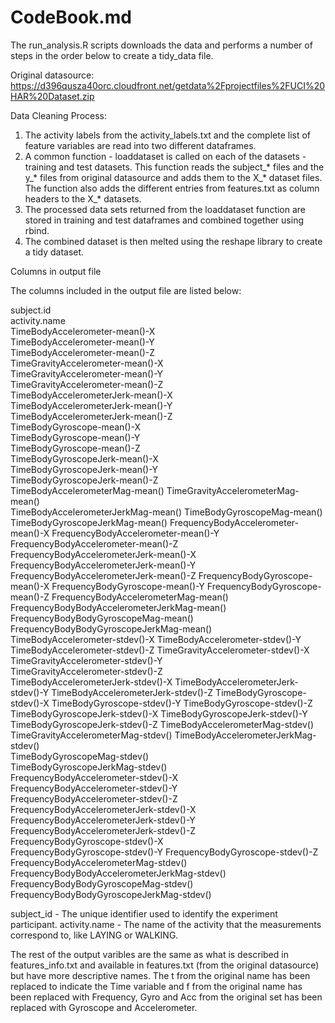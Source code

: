 # CodeBook.md

The run_analysis.R scripts downloads the data and performs a number of steps in the order below to create a tidy_data file.

Original datasource:
https://d396qusza40orc.cloudfront.net/getdata%2Fprojectfiles%2FUCI%20HAR%20Dataset.zip 


Data Cleaning Process:

1. The activity labels from the activity_labels.txt and the complete list of feature variables are read into two different dataframes.
2. A common function - loaddataset is called on each of the datasets - training and test datasets. This function reads the subject_* files and the y_* files from original datasource and adds them to the X_* dataset files. The function also adds the different entries from features.txt as column headers to the X_* datasets.
3. The processed data sets returned from the loaddataset function are stored in training and test dataframes and combined together using rbind.
4. The combined dataset is then melted using the reshape library to create a tidy dataset.

Columns in output file

The columns included in the output file are listed below:

subject.id  
activity.name	
TimeBodyAccelerometer-mean()-X	
TimeBodyAccelerometer-mean()-Y	
TimeBodyAccelerometer-mean()-Z	
TimeGravityAccelerometer-mean()-X	
TimeGravityAccelerometer-mean()-Y	
TimeGravityAccelerometer-mean()-Z	
TimeBodyAccelerometerJerk-mean()-X	
TimeBodyAccelerometerJerk-mean()-Y	
TimeBodyAccelerometerJerk-mean()-Z	
TimeBodyGyroscope-mean()-X	
TimeBodyGyroscope-mean()-Y	
TimeBodyGyroscope-mean()-Z	
TimeBodyGyroscopeJerk-mean()-X	
TimeBodyGyroscopeJerk-mean()-Y	
TimeBodyGyroscopeJerk-mean()-Z	
TimeBodyAccelerometerMag-mean()	
TimeGravityAccelerometerMag-mean()	
TimeBodyAccelerometerJerkMag-mean()	
TimeBodyGyroscopeMag-mean()	
TimeBodyGyroscopeJerkMag-mean()	
FrequencyBodyAccelerometer-mean()-X	
FrequencyBodyAccelerometer-mean()-Y	
FrequencyBodyAccelerometer-mean()-Z	
FrequencyBodyAccelerometerJerk-mean()-X	
FrequencyBodyAccelerometerJerk-mean()-Y	
FrequencyBodyAccelerometerJerk-mean()-Z	
FrequencyBodyGyroscope-mean()-X	
FrequencyBodyGyroscope-mean()-Y	
FrequencyBodyGyroscope-mean()-Z	
FrequencyBodyAccelerometerMag-mean()	
FrequencyBodyBodyAccelerometerJerkMag-mean()	
FrequencyBodyBodyGyroscopeMag-mean()	
FrequencyBodyBodyGyroscopeJerkMag-mean()	
TimeBodyAccelerometer-stdev()-X	
TimeBodyAccelerometer-stdev()-Y	
TimeBodyAccelerometer-stdev()-Z	
TimeGravityAccelerometer-stdev()-X	
TimeGravityAccelerometer-stdev()-Y	
TimeGravityAccelerometer-stdev()-Z	
TimeBodyAccelerometerJerk-stdev()-X	
TimeBodyAccelerometerJerk-stdev()-Y	
TimeBodyAccelerometerJerk-stdev()-Z	
TimeBodyGyroscope-stdev()-X	
TimeBodyGyroscope-stdev()-Y	
TimeBodyGyroscope-stdev()-Z	
TimeBodyGyroscopeJerk-stdev()-X	
TimeBodyGyroscopeJerk-stdev()-Y	
TimeBodyGyroscopeJerk-stdev()-Z	
TimeBodyAccelerometerMag-stdev()	
TimeGravityAccelerometerMag-stdev()	
TimeBodyAccelerometerJerkMag-stdev()	
TimeBodyGyroscopeMag-stdev()	
TimeBodyGyroscopeJerkMag-stdev()	
FrequencyBodyAccelerometer-stdev()-X	
FrequencyBodyAccelerometer-stdev()-Y	
FrequencyBodyAccelerometer-stdev()-Z	
FrequencyBodyAccelerometerJerk-stdev()-X	
FrequencyBodyAccelerometerJerk-stdev()-Y	
FrequencyBodyAccelerometerJerk-stdev()-Z	
FrequencyBodyGyroscope-stdev()-X	
FrequencyBodyGyroscope-stdev()-Y
FrequencyBodyGyroscope-stdev()-Z	
FrequencyBodyAccelerometerMag-stdev()	
FrequencyBodyBodyAccelerometerJerkMag-stdev()	
FrequencyBodyBodyGyroscopeMag-stdev()	
FrequencyBodyBodyGyroscopeJerkMag-stdev()

subject_id - The unique identifier used to identify the experiment participant.
activity.name - The name of the activity that the measurements correspond to, like LAYING or WALKING.

The rest of the output varibles are the same as what is described in features_info.txt and available in features.txt (from the original datasource) but have more descriptive names. The t from the original name has been replaced to indicate the Time variable and f from the original name has been replaced with Frequency, Gyro and Acc from the original set has been replaced with Gyroscope and Accelerometer.
